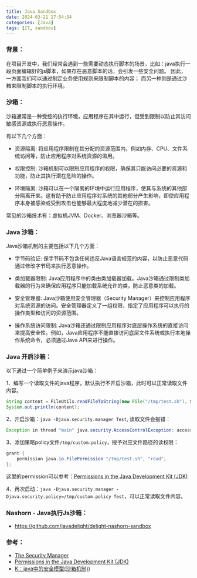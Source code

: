 ```yaml
---
title: Java Sandbox
date: 2024-03-21 17:54:54
categories: [Java]
tags: [IT, sandbox]
---
```


### 背景：

在项目开发中，我们经常会遇到一些需要动态执行脚本的场景，比如：java执行一段页面编辑好的js脚本，如果存在恶意脚本的话，会引发一些安全问题。
因此，一方面我们可以通过制定业务使用规则来限制脚本的内容； 而另一种则是通过沙箱来限制脚本的执行环境。


### 沙箱：
沙箱通常是一种受控的执行环境，应用程序在其中运行，但受到限制以防止其访问敏感资源或执行恶意操作。

有以下几个方面：

- 资源隔离: 将应用程序限制在其分配的资源范围内，例如内存、CPU、文件系统访问等，防止应用程序对系统资源的滥用。

- 权限控制: 沙箱机制可以限制应用程序的权限，确保其只能访问必要的资源和功能，防止其执行潜在危险的操作。

- 环境隔离: 沙箱可以在一个隔离的环境中运行应用程序，使其与系统的其他部分隔离开来。这有助于防止应用程序对系统的其他部分产生影响，即使应用程序本身被感染或受到攻击也能够最大程度地减少潜在的损害。

常见的沙箱技术有：虚拟机JVM、Docker、浏览器沙箱等。

<!--more-->


### Java 沙箱：

Java沙箱机制的主要包括以下几个方面：

- 字节码验证: 保字节码不包含任何违反Java语言规范的内容，以防止恶意代码通过修改字节码来执行恶意操作。

- 类加载器限制: Java应用程序中的类由类加载器加载。Java沙箱通过限制类加载器的行为来确保应用程序只能加载系统允许的类，防止恶意类的加载。

- 安全管理器: Java沙箱使用安全管理器（Security Manager）来控制应用程序对系统资源的访问。安全管理器定义了一组权限，指定了应用程序可以执行的操作类型和访问的资源范围。

- 操作系统访问限制: Java沙箱还通过限制应用程序对底层操作系统的直接访问来提高安全性。例如，Java应用程序不能直接访问底层文件系统或执行本地操作系统命令，必须通过Java API来进行操作。

### Java 开启沙箱：

以下通过一个简单例子来演示java沙箱：

1、编写一个读取文件的java程序，默认执行不开启沙箱，此时可以正常读取文件内容。
```java
String content = FileUtils.readFileToString(new File("/tmp/test.sh"), StandardCharsets.UTF_8);
System.out.println(content);
```

2、开启沙箱：`java -Djava.security.manager Test`, 读取文件会报错：
```java
Exception in thread "main" java.security.AccessControlException: access denied ("java.io.FilePermission" "/tmp/test.sh" "read")
```

3、添加策略policy文件`/tmp/custom.policy`，授予对应文件路径的读权限：
```java
grant {
    permission java.io.FilePermission "/tmp/test.sh", "read";
};
```
这里的permission可以参考：[Permissions in the Java Development Kit (JDK)](https://docs.oracle.com/javase/8/docs/technotes/guides/security/permissions.html)

4、再次启动：`java -Djava.security.manager -Djava.security.policy=/tmp/custom.policy Test`，可以正常读取文件内容。

### Nashorn - Java执行Js沙箱：
- https://github.com/javadelight/delight-nashorn-sandbox

### 参考：
- [The Security Manager](https://docs.oracle.com/javase/tutorial/essential/environment/security.html)
- [Permissions in the Java Development Kit (JDK)](https://docs.oracle.com/javase/8/docs/technotes/guides/security/permissions.html)
- [K：java中的安全模型(沙箱机制)](https://www.cnblogs.com/MyStringIsNotNull/p/8268351.html))